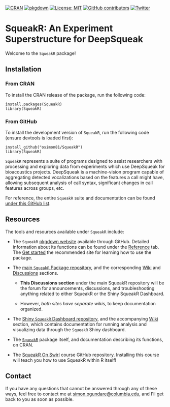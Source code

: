 <!-- badges: start -->

[![CRAN](https://www.r-pkg.org/badges/version/SqueakR?color=green)](https://cran.r-project.org/package=SqueakR) [![pkgdown](https://github.com/osimon81/SqueakR/actions/workflows/pkgdown.yaml/badge.svg)](https://github.com/osimon81/SqueakR/actions/workflows/pkgdown.yaml) [![License: MIT](https://img.shields.io/badge/license-MIT-blue.svg)](https://cran.r-project.org/web/licenses/MIT)
[![GitHub contributors](https://img.shields.io/github/contributors/osimon81/SqueakR.svg?style=flat)]()
[![Twitter](https://img.shields.io/twitter/url/https/twitter.com/cloudposse.svg?style=social&label=Follow%20%40SimonOgundare)](https://twitter.com/SimonOgundare)

<!-- badges: end -->

# SqueakR: An Experiment Superstructure for DeepSqueak

Welcome to the `SqueakR` package!

## Installation

### From CRAN

To install the CRAN release of the package, run the following code:

    install.packages(SqueakR)
    library(SqueakR)
    
### From GitHub

To install the development version of `SqueakR`, run the following code (ensure devtools is loaded first):

    install_github("osimon81/SqueakR")
    library(SqueakR)

`SqueakR` represents a suite of programs designed to assist researchers with processing and exploring data from experiments which use DeepSqueak for bioacoustics projects. DeepSqueak is a machine-vision program capable of aggregating detected vocalizations based on the features a call might have, allowing subsequent analysis of call syntax, significant changes in call features across groups, etc.

For reference, the entire `SqueakR` suite and documentation can be found [under this GitHub list](https://github.com/stars/osimon81/lists/squeakr).

## Resources

The tools and resources available under `SqueakR` include:

-   The `SqueakR` [pkgdown website](https://osimon81.github.io/SqueakR/ "SqueakR Pkgdown Website on GitHub") available through GitHub. Detailed information about its functions can be found under the [Reference](https://osimon81.github.io/SqueakR/reference/index.html "Reference tab on pkgdown") tab. The [Get started](https://osimon81.github.io/SqueakR/articles/SqueakR.html "Getting started tab on pkgdown") the recommended site for learning how to use the package.

-   The [main `SqueakR` Package repository](https://github.com/osimon81/SqueakR "The GitHub repository for SqueakR"), and the corresponding [Wiki](https://github.com/osimon81/SqueakR/wiki "SqueakR Wiki") and [Discussions](https://github.com/osimon81/SqueakR/discussions "Discussions page for SqueakR repo") sections.

    -   **This Discussions section** under the main SqueakR repository will be the forum for announcements, discussions, and troubleshooting anything related to either SqueakR or the Shiny SqueakR Dashboard.

    -   However, *both sites have separate wikis,* to keep documentation organized.

-   The [Shiny `SqueakR` Dashboard repository](https://github.com/osimon81/SqueakR-Dashboard "Repository for Shiny SqueakR Dashboard"), and the accompanying [Wiki](https://github.com/osimon81/SqueakR-Dashboard/wiki "SqueakR-Dashboard Wiki") section, which contains documentation for running analysis and visualizing data through the `SqueakR` Shiny dashboard.

-   The [`SqueakR`](https://cran.r-project.org/package=SqueakR "SqueakR Website on CRAN") package itself, and documentation describing its functions, on CRAN.

-   The [SqueakR On Swirl](https://github.com/osimon81/SqueakR-On-Swirl) course GitHub repository. Installing this course will teach you how to use SqueakR within R itself!

## Contact

If you have any questions that cannot be answered through any of these ways, feel free to contact me at [simon.ogundare\@columbia.edu](mailto:simon.ogundare@columbia.edu), and I'll get back to you as soon as possible.
